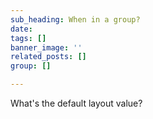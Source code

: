 ```yaml
---
sub_heading: When in a group?
date: 
tags: []
banner_image: ''
related_posts: []
group: []

---
```

What's the default layout value?